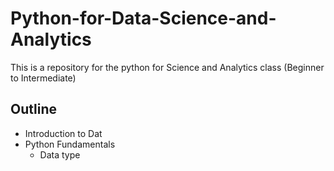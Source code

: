 # Python-for-Data-Science-and-Analytics
This is a repository for the python for  Science and Analytics class (Beginner to Intermediate) 

## Outline
- Introduction to Dat
- Python Fundamentals
  -  Data type

